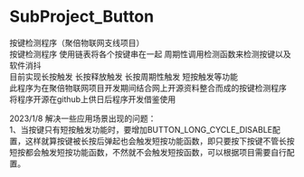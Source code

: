 # SubProject_Button
按键检测程序（聚倍物联网支线项目）  
按键检测程序 使用链表将各个按键串在一起 周期性调用检测函数来检测按键以及软件消抖  
目前实现长按触发 长按释放触发 长按周期性触发 短按触发等功能  
此程序为在聚倍物联网项目开发期间结合网上开源资料整合而成的按键检测程序  
将程序开源在github上供日后程序开发借鉴使用

2023/1/8
解决一些应用场景出现的问题：  
1、当按键只有短按触发功能时，要增加BUTTON_LONG_CYCLE_DISABLE配置，这样就算按键被长按后弹起也会触发短按功能函数，即只要按下按键不管长按短按都会触发短按功能函数，不然就不会触发短按函数，可以根据项目需要自行配置。
